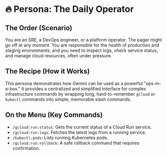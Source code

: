# 🔥 Persona: The Daily Operator

## The Order (Scenario)
You are an SRE, a DevOps engineer, or a platform operator. The pager might go off at any moment. You are responsible for the health of production and staging environments, and you need to inspect logs, check service status, and manage cloud resources, often under pressure.

## The Recipe (How it Works)
This persona demonstrates how Gemini can be used as a powerful "ops-in-a-box." It provides a centralized and simplified interface for complex infrastructure commands by wrapping long, hard-to-remember `gcloud` or `kubectl` commands into simple, memorable slash commands.

## On the Menu (Key Commands)
*   `/gcloud:run:status`: Gets the current status of a Cloud Run service.
*   `/gcloud:run:logs`: Fetches the latest logs from a running service.
*   `/kubectl:pods`: Lists running Kubernetes pods.
*   `/gcloud:run:rollback`: A safe rollback command that requires confirmation.